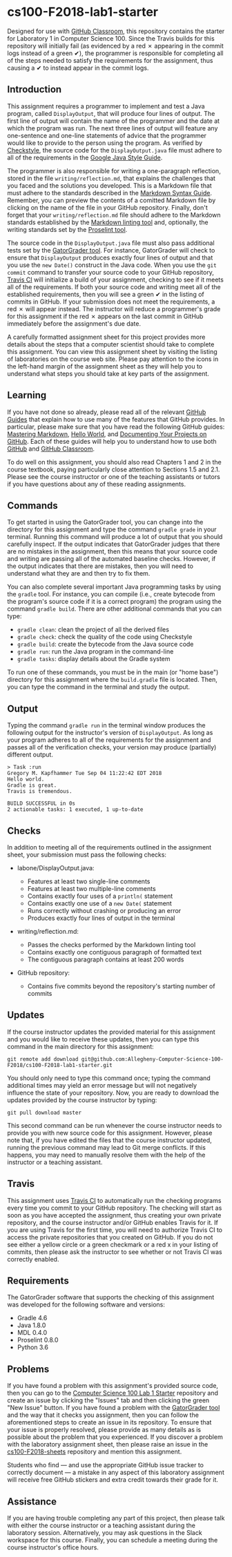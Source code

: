 <!---

TASK LIST:

  * Use cp -rf *.* to copy all of the files and directories in this repository
    to the starter repository for this assignment
  * Change into the directory for the starer repository
  * Update the header (e.g., #) to only give the name of the assignment
  * Update the first paragraph to include the commented-out content
  * Change the link in the # Problems section to point to this lab's starter
  * Create the assignment in the GitHub Classroom, noting the URL
  * Test the assignment by accepting it with your own GitHub account
  * Check to ensure that your GitHub repository is created correctly
  * Share the assignment link with all of the students using email or Slack

PROBLEMS?

  * Contact Gregory M. Kapfhammer by email or Slack
  * Raise an issue in the GitHub repository for this assignment

-->

# cs100-F2018-lab1-starter

Designed for use with [GitHub Classroom](https://classroom.github.com/), this
repository contains the starter for Laboratory 1 in Computer Science 100.
Since the Travis builds for this repository will initially fail (as evidenced by
a red &#x2717; appearing in the commit logs instead of a green &#x2714;), the
programmer is responsible for completing all of the steps needed to satisfy the
requirements for the assignment, thus causing a &#x2714; to instead appear in
the commit logs.

## Introduction

This assignment requires a programmer to implement and test a Java program,
called `DisplayOutput`, that will produce four lines of output. The first line
of output will contain the name of the programmer and the date at which the
program was run. The next three lines of output will feature any one-sentence
and one-line statements of advice that the programmer would like to provide to
the person using the program. As verified by
[Checkstyle](https://github.com/checkstyle/checkstyle), the source code for the
`DisplayOutput.java` file must adhere to all of the requirements in the [Google
Java Style Guide](https://google.github.io/styleguide/javaguide.html).

The programmer is also responsible for writing a one-paragraph reflection,
stored in the file `writing/reflection.md`, that explains the challenges that
you faced and the solutions you developed. This is a Markdown file that must
adhere to the standards described in the [Markdown Syntax
Guide](https://guides.github.com/features/mastering-markdown/). Remember, you
can preview the contents of a comitted Markdown file by clicking on the name of
the file in your GitHub repository. Finally, don't forget that your
`writing/reflection.md` file should adhere to the Markdown standards
established by the [Markdown linting
tool](https://github.com/markdownlint/markdownlint) and, optionally, the
writing standards set by the [Proselint tool](http://proselint.com/).

The source code in the `DisplayOutput.java` file must also pass additional
tests set by the [GatorGrader
tool](https://github.com/GatorEducator/gatorgrader). For instance, GatorGrader
will check to ensure that `DisplayOutput` produces exactly four lines of output
and that you use the `new Date()` construct in the Java code. When you use the
`git commit` command to transfer your source code to your GitHub repository,
[Travis CI](https://travis-ci.com/) will initialize a build of your assignment,
checking to see if it meets all of the requirements. If both your source code
and writing meet all of the established requirements, then you will see a green
&#x2714; in the listing of commits in GitHub. If your submission does not meet
the requirements, a red &#x2717; will appear instead. The instructor will
reduce a programmer's grade for this assignment if the red &#x2717; appears on
the last commit in GitHub immediately before the assignment's due date.

A carefully formatted assignment sheet for this project provides more details
about the steps that a computer scientist should take to complete this
assignment. You can view this assignment sheet by visiting the listing of
laboratories on the course web site. Please pay attention to the icons in the
left-hand margin of the assignment sheet as they will help you to understand
what steps you should take at key parts of the assignment.

## Learning

If you have not done so already, please read all of the relevant [GitHub
Guides](https://guides.github.com/) that explain how to use many of the features
that GitHub provides. In particular, please make sure that you have read the
following GitHub guides: [Mastering
Markdown](https://guides.github.com/features/mastering-markdown/), [Hello
World](https://guides.github.com/activities/hello-world/), and [Documenting Your
Projects on GitHub](https://guides.github.com/features/wikis/). Each of these
guides will help you to understand how to use both [GitHub](http://github.com) and
[GitHub Classroom](https://classroom.github.com/).

To do well on this assignment, you should also read Chapters 1 and 2 in the
course textbook, paying particularly close attention to Sections 1.5 and 2.1.
Please see the course instructor or one of the teaching assistants or tutors if
you have questions about any of these reading assignments.

## Commands

To get started in using the GatorGrader tool, you can change into the directory
for this assignment and type the command `gradle grade` in your terminal.
Running this command will produce a lot of output that you should carefully
inspect. If the output indicates that GatorGrader judges that there are no
mistakes in the assignment, then this means that your source code and writing
are passing all of the automated baseline checks. However, if the output
indicates that there are mistakes, then you will need to understand what they
are and then try to fix them.

You can also complete several important Java programming tasks by using the
`gradle` tool. For instance, you can compile (i.e., create bytecode from the
program's source code if it is a correct program) the program using the command
`gradle build`. There are other additional commands that you can type:

- `gradle clean`: clean the project of all the derived files
- `gradle check`: check the quality of the code using Checkstyle
- `gradle build`: create the bytecode from the Java source code
- `gradle run`: run the Java program in the command-line
- `gradle tasks`: display details about the Gradle system

To run one of these commands, you must be in the main (or "home base") directory
for this assignment where the `build.gradle` file is located. Then, you can type
the command in the terminal and study the output.

## Output

Typing the command `gradle run` in the terminal window produces the following
output for the instructor's version of `DisplayOutput`. As long as your program
adheres to all of the requirements for the assignment and passes all of the
verification checks, your version may produce (partially) different output.

```
> Task :run
Gregory M. Kapfhammer Tue Sep 04 11:22:42 EDT 2018
Hello world.
Gradle is great.
Travis is tremendous.

BUILD SUCCESSFUL in 0s
2 actionable tasks: 1 executed, 1 up-to-date
```

## Checks

In addition to meeting all of the requirements outlined in the assignment sheet,
your submission must pass the following checks:

- labone/DisplayOutput.java:
  - Features at least two single-line comments
  - Features at least two multiple-line comments
  - Contains exactly four uses of a `println(` statement
  - Contains exactly one use of a `new Date(` statement
  - Runs correctly without crashing or producing an error
  - Produces exactly four lines of output in the terminal

- writing/reflection.md:
  - Passes the checks performed by the Markdown linting tool
  - Contains exactly one contiguous paragraph of formatted text
  - The contiguous paragraph contains at least 200 words

- GitHub repository:
  - Contains five commits beyond the repository's starting number of commits

## Updates

If the course instructor updates the provided material for this assignment and
you would like to receive these updates, then you can type this command in the
main directory for this assignment:

```
git remote add download git@github.com:Allegheny-Computer-Science-100-F2018/cs100-F2018-lab1-starter.git
```

You should only need to type this command once; typing the command additional
times may yield an error message but will not negatively influence the state of
your repository. Now, you are ready to download the updates provided by the
course instructor by typing:

```
git pull download master
```

This second command can be run whenever the course instructor needs to provide
you with new source code for this assignment. However, please note that, if you
have edited the files that the course instructor updated, running the previous
command may lead to Git merge conflicts. If this happens, you may need to
manually resolve them with the help of the instructor or a teaching assistant.

## Travis

This assignment uses [Travis CI](https://travis-ci.com/) to automatically run
the checking programs every time you commit to your GitHub repository. The
checking will start as soon as you have accepted the assignment, thus creating
your own private repository, and the course instructor and/or GitHub enables
Travis for it. If you are using Travis for the first time, you will need to
authorize Travis CI to access the private repositories that you created on
GitHub. If you do not see either a yellow circle or a green checkmark or a red x
in your listing of commits, then please ask the instructor to see whether or not
Travis CI was correctly enabled.

## Requirements

The GatorGrader software that supports the checking of this assignment was
developed for the following software and versions:

- Gradle 4.6
- Java 1.8.0
- MDL 0.4.0
- Proselint 0.8.0
- Python 3.6

## Problems

If you have found a problem with this assignment's provided source code, then
you can go to the [Computer Science 100 Lab 1
Starter](https://github.com/Allegheny-Computer-Science-100-F2018/cs100-F2018-lab1-starter)
repository and create an issue by clicking the "Issues" tab and then clicking
the green "New Issue" button. If you have found a problem with the [GatorGrader
tool](https://github.com/GatorEducator/gatorgrader) and the way that it checks
you assignment, then you can follow the aforementioned steps to create an issue
in its repository. To ensure that your issue is properly resolved, please
provide as many details as is possible about the problem that you experienced.
If you discover a problem with the laboratory assignment sheet, then please
raise an issue in the
[cs100-F2018-sheets](https://github.com/Allegheny-Computer-Science-100-F2018/cs100-F2018-sheets)
repository and mention this assignment.

Students who find &mdash; and use the appropriate GitHub issue tracker to
correctly document &mdash; a mistake in any aspect of this laboratory assignment
will receive free GitHub stickers and extra credit towards their grade for it.

## Assistance

If you are having trouble completing any part of this project, then please talk
with either the course instructor or a teaching assistant during the laboratory
session. Alternatively, you may ask questions in the Slack workspace for this
course. Finally, you can schedule a meeting during the course instructor's
office hours.
